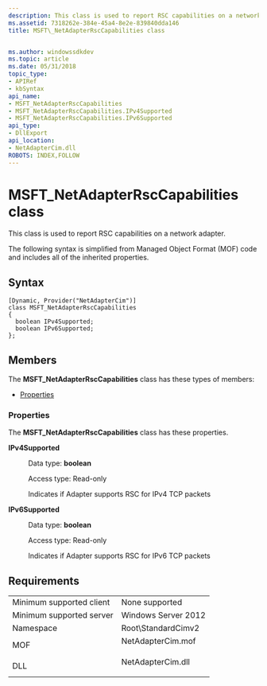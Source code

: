 ```yaml
---
description: This class is used to report RSC capabilities on a network adapter.
ms.assetid: 7318262e-384e-45a4-8e2e-839840dda146
title: MSFT\_NetAdapterRscCapabilities class


ms.author: windowssdkdev
ms.topic: article
ms.date: 05/31/2018
topic_type: 
- APIRef
- kbSyntax
api_name: 
- MSFT_NetAdapterRscCapabilities
- MSFT_NetAdapterRscCapabilities.IPv4Supported
- MSFT_NetAdapterRscCapabilities.IPv6Supported
api_type: 
- DllExport
api_location: 
- NetAdapterCim.dll
ROBOTS: INDEX,FOLLOW
---
```


# MSFT\_NetAdapterRscCapabilities class

This class is used to report RSC capabilities on a network adapter.

The following syntax is simplified from Managed Object Format (MOF) code and includes all of the inherited properties.

## Syntax

``` syntax
[Dynamic, Provider("NetAdapterCim")]
class MSFT_NetAdapterRscCapabilities
{
  boolean IPv4Supported;
  boolean IPv6Supported;
};
```

## Members

The **MSFT\_NetAdapterRscCapabilities** class has these types of members:

-   [Properties](#properties)

### Properties

The **MSFT\_NetAdapterRscCapabilities** class has these properties.

<dl> <dt>

**IPv4Supported**
</dt> <dd> <dl> <dt>

Data type: **boolean**
</dt> <dt>

Access type: Read-only
</dt> </dl>

Indicates if Adapter supports RSC for IPv4 TCP packets

</dd> <dt>

**IPv6Supported**
</dt> <dd> <dl> <dt>

Data type: **boolean**
</dt> <dt>

Access type: Read-only
</dt> </dl>

Indicates if Adapter supports RSC for IPv6 TCP packets

</dd> </dl>

## Requirements



|                                     |                                                                                              |
|-------------------------------------|----------------------------------------------------------------------------------------------|
| Minimum supported client<br/> | None supported<br/>                                                                    |
| Minimum supported server<br/> | Windows Server 2012<br/>                                                               |
| Namespace<br/>                | Root\\StandardCimv2<br/>                                                               |
| MOF<br/>                      | <dl> <dt>NetAdapterCim.mof</dt> </dl> |
| DLL<br/>                      | <dl> <dt>NetAdapterCim.dll</dt> </dl> |



 

 




